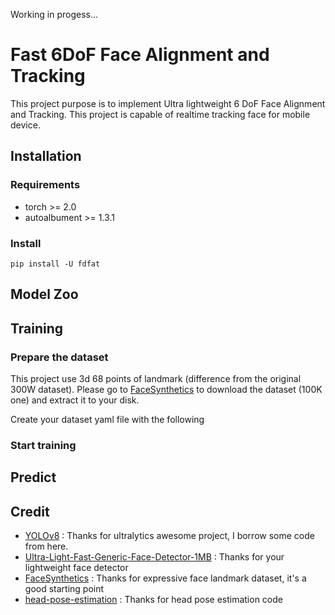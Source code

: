 Working in progess...

# Fast 6DoF Face Alignment and Tracking

This project purpose is to implement Ultra lightweight 6 DoF Face Alignment and Tracking. This project is capable of realtime tracking face for mobile device.

## Installation

### Requirements

- torch >= 2.0
- autoalbument >= 1.3.1

### Install

```
pip install -U fdfat
```

## Model Zoo

## Training

### Prepare the dataset

This project use 3d 68 points of landmark (difference from the original 300W dataset). Please go to [FaceSynthetics](https://github.com/microsoft/FaceSynthetics) to download the dataset (100K one) and extract it to your disk.

Create your dataset yaml file with the following 

### Start training

## Predict

## Credit

- [YOLOv8](https://github.com/ultralytics/ultralytics) : Thanks for ultralytics awesome project, I borrow some code from here.
- [Ultra-Light-Fast-Generic-Face-Detector-1MB](https://github.com/Linzaer/Ultra-Light-Fast-Generic-Face-Detector-1MB) : Thanks for your lightweight face detector
- [FaceSynthetics](https://github.com/microsoft/FaceSynthetics) : Thanks for expressive face landmark dataset, it's a good starting point
- [head-pose-estimation](https://github.com/yinguobing/head-pose-estimation) : Thanks for head pose estimation code